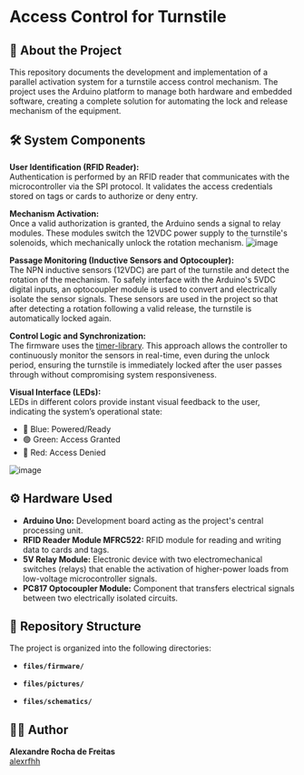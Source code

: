 # Access Control for Turnstile 

## 📖 About the Project

This repository documents the development and implementation of a parallel activation system for a turnstile access control mechanism. The project uses the Arduino platform to manage both hardware and embedded software, creating a complete solution for automating the lock and release mechanism of the equipment.

## 🛠️ System Components

**User Identification (RFID Reader):**  
Authentication is performed by an RFID reader that communicates with the microcontroller via the SPI protocol. It validates the access credentials stored on tags or cards to authorize or deny entry.

**Mechanism Activation:**  
Once a valid authorization is granted, the Arduino sends a signal to relay modules. These modules switch the 12VDC power supply to the turnstile's solenoids, which mechanically unlock the rotation mechanism.
![image](https://github.com/user-attachments/assets/9e9fe487-2d3d-4c25-b3e3-9e5f08d3dce2)

**Passage Monitoring (Inductive Sensors and Optocoupler):**  
The NPN inductive sensors (12VDC) are part of the turnstile and detect the rotation of the mechanism. To safely interface with the Arduino's 5VDC digital inputs, an optocoupler module is used to convert and electrically isolate the sensor signals. These sensors are used in the project so that after detecting a rotation following a valid release, the turnstile is automatically locked again.

**Control Logic and Synchronization:**  
The firmware uses the [timer-library](https://github.com/contrem/arduino-timer/tree/master). This approach allows the controller to continuously monitor the sensors in real-time, even during the unlock period, ensuring the turnstile is immediately locked after the user passes through without compromising system responsiveness.

**Visual Interface (LEDs):**  
LEDs in different colors provide instant visual feedback to the user, indicating the system’s operational state:  
- 🔵 Blue: Powered/Ready  
- 🟢 Green: Access Granted  
- 🔴 Red: Access Denied

![image](https://github.com/user-attachments/assets/fc080a35-ba9a-498c-91a7-49fa5ba3347e)


## ⚙️ Hardware Used

- **Arduino Uno:** Development board acting as the project's central processing unit.  
- **RFID Reader Module MFRC522:** RFID module for reading and writing data to cards and tags.
- **5V Relay Module:** Electronic device with two electromechanical switches (relays) that enable the activation of higher-power loads from low-voltage microcontroller signals.
- **PC817 Optocoupler Module:** Component that transfers electrical signals between two electrically isolated circuits.

## 📁 Repository Structure

The project is organized into the following directories:

- **`files/firmware/`**  

- **`files/pictures/`**  

- **`files/schematics/`**  


## 👨‍💻 Author

**Alexandre Rocha de Freitas**  
[alexrfhh](mailto:alexrfhh)
